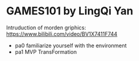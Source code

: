  # GAMES101 by LingQi Yan

Intruduction of morden griphics: https://www.bilibili.com/video/BV1X7411F744

- pa0 familiarize yourself with the environment
- pa1 MVP TransFormation